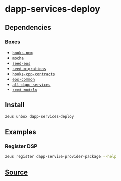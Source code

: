 
dapp-services-deploy
====================







## Dependencies
### Boxes
* [`hooks-npm`](hooks-npm.md)
* [`mocha`](mocha.md)
* [`seed-eos`](seed-eos.md)
* [`seed-migrations`](seed-migrations.md)
* [`hooks-cpp-contracts`](hooks-cpp-contracts.md)
* [`eos-common`](eos-common.md)
* [`all-dapp-services`](all-dapp-services.md)
* [`seed-models`](seed-models.md)




## Install
```bash
zeus unbox dapp-services-deploy
```
## Examples
### Register DSP 
```bash
zeus register dapp-service-provider-package --help
```











## [Source](https://github.com/liquidapps-io/zeus-sdk/tree/master/boxes/groups/dapp-network/dapp-services-deploy)